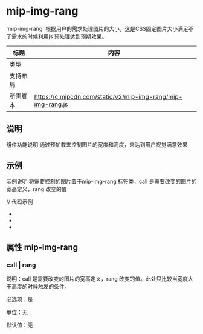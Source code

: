 # mip-img-rang

'mip-img-rang' 根据用户的需求处理图片的大小，这是CSS固定图片大小满足不了需求的时候利用js 预处理达到预期效果。

标题|内容
----|----
类型|
支持布局|
所需脚本| https://c.mipcdn.com/static/v2/mip-img-rang/mip-img-rang.js

## 说明

组件功能说明
通过预加载来控制图片的宽度和高度，来达到用户视觉满意效果

## 示例

示例说明
将需要控制的图片置于mip-img-rang 标签类，call 是需要改变的图片的宽高定义，rang 改变的值

// 代码示例
 <mip-img-rang call="height" rang="160">
<ul><li><mip-img src="XXX" popup></mip-img></li><li><mip-img src="XXX" popup></mip-img></li><li><mip-img src="XXX" popup></mip-img></li></ul>
</mip-img-rang>	

## 属性 mip-img-rang

### call | rang

说明：call 是需要改变的图片的宽高定义，rang 改变的值。此处只比较当宽度大于高度的时候触发的条件。

必选项：是

单位：无

默认值：无
